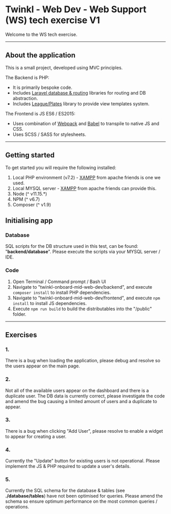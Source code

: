 # Twinkl - Web Dev - Web Support (WS) tech exercise V1

Welcome to the WS tech exercise.

---

## About the application

This is a small project, developed using MVC principles.

The Backend is PHP:
- It is primarily bespoke code.
- Includes [Laravel database & routing](https://laravel.com/docs/7.x/routing) libraries for routing and DB abstraction.
- Includes [League/Plates](https://platesphp.com/) library to provide view templates system.  

The Frontend is JS ES6 / ES2015:
- Uses combination of [Webpack](https://webpack.js.org/guides/getting-started/) and [Babel](https://babeljs.io/docs/en/configuration) to transpile to native JS and CSS.
- Uses SCSS / SASS for stylesheets.

---

## Getting started

To get started you will require the following installed:

1. Local PHP environment (v7.2) - [XAMPP](https://www.apachefriends.org/download.html) from apache friends is one we used.
2. Local MYSQL server - [XAMPP](https://www.apachefriends.org/download.html) from apache friends can provide this.
3. Node (^ v11.15.*)
4. NPM (^ v6.7)
5. Composer (^ v1.9)

## Initialising app

### Database

SQL scripts for the DB structure used in this test, can be found: "**backend/database**". Please execute the scripts via your MYSQL server / IDE.

### Code

1. Open Terminal / Command prompt / Bash UI
2. Navigate to "twinkl-onboard-mid-web-dev/backend", and execute `composer install` to install PHP dependencies.
3. Navigate to "twinkl-onboard-mid-web-dev/frontend", and execute `npm install` to install JS dependencies.
4. Execute `npm run build` to build the distributables into the "/public" folder.

---

## Exercises

### 1.

There is a bug when loading the application, please debug and resolve so the users appear on the main page.

### 2.

Not all of the available users appear on the dashboard and there is a duplicate user. The DB data is currently correct, please investigate the code and amend the bug causing a limited amount of users and a duplicate to appear.

### 3.

There is a bug when clicking "Add User", please resolve to enable a widget to appear for creating a user.

### 4.

Currently the "Update" button for existing users is not operational. Please implement the JS & PHP required to update a user's details.

### 5.

Currently the SQL schema for the database & tables (see **./database/tables**) have not been optimised for queries. Please amend the schema so ensure optimum performance on the most common queries / operations. 
 
